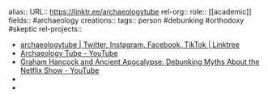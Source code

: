alias::
URL:: https://linktr.ee/archaeologytube
rel-org::
role:: [[academic]]
fields:: #archaeology
creations::
tags:: person #debunking #orthodoxy #skeptic
rel-projects::

- [archaeologytube | Twitter, Instagram, Facebook, TikTok | Linktree](https://linktr.ee/archaeologytube)
- [Archaeology Tube - YouTube](https://www.youtube.com/channel/UC07CjzGSWgY5lAdWZd_Ambw)
- [Graham Hancock and Ancient Apocalypse: Debunking Myths About the Netflix Show - YouTube](https://www.youtube.com/watch?v=qLFtC_OSpX4)
-
-
